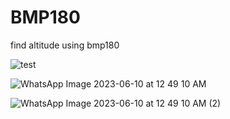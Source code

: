 # BMP180
find  altitude using bmp180

![test](https://github.com/dhanushkasct19047/BMP180/assets/99599915/8d9a6203-3365-4338-bea0-e855c0521951)

![WhatsApp Image 2023-06-10 at 12 49 10 AM](https://github.com/dhanushkasct19047/BMP180/assets/99599915/e74b83f8-5c6b-4b99-b72c-9afd391c9d09)


![WhatsApp Image 2023-06-10 at 12 49 10 AM (2)](https://github.com/dhanushkasct19047/BMP180/assets/99599915/a0a9be7c-6a6c-4556-b4fa-02569735616b)

